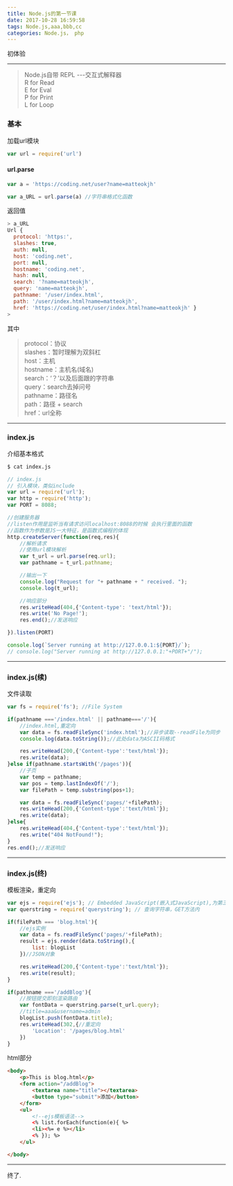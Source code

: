 ```yaml
---
title: Node.js的第一节课
date: 2017-10-28 16:59:58
tags: Node.js,aaa,bbb,cc
categories: Node.js， php
---
```

初体验
<!-- more -->
<hr>

>Node.js自带 REPL ---交互式解释器<br>
R for Read<br>
E for Eval <br>
P for Print<br>
L for Loop<br>


### 基本
加载url模块
```javascript
var url = require('url')
```

#### url.parse
```javascript
var a = 'https://coding.net/user?name=matteokjh'
```

```javascript
var a_URL = url.parse(a) //字符串格式化函数
```
返回值
```javascript
> a_URL
Url {
  protocol: 'https:',
  slashes: true,
  auth: null,
  host: 'coding.net',
  port: null,
  hostname: 'coding.net',
  hash: null,
  search: '?name=matteokjh',
  query: 'name=matteokjh',
  pathname: '/user/index.html',
  path: '/user/index.html?name=matteokjh',
  href: 'https://coding.net/user/index.html?name=matteokjh' }
>
```
其中

>protocol：协议<br>
slashes：暂时理解为双斜杠<br>
host：主机<br>
hostname：主机名(域名)<br>
search：‘？’以及后面跟的字符串<br>
query：search去掉问号<br>
pathname：路径名<br>
path：路径 + search<br>
>href：url全称<br>

<hr>

### index.js
介绍基本格式
```bash
$ cat index.js
```
```javascript
// index.js
// 引入模块，类似include
var url = require('url');
var http = require('http');
var PORT = 8088;

//创建服务器
//listen作用是监听当有请求访问localhost:8088的时候 会执行里面的函数
//函数作为参数是JS一大特征，是函数式编程的体现
http.createServer(function(req,res){
    //解析请求
    //使用url模块解析
    var t_url = url.parse(req.url);
    var pathname = t_url.pathname;

    //输出一下
    console.log("Request for "+ pathname + " received. ");
    console.log(t_url);

    //响应部分
    res.writeHead(404,{'Content-type': 'text/html'});
    res.write('No Page!');
    res.end();//发送响应

}).listen(PORT)

console.log(`Server running at http://127.0.0.1:${PORT}/`);
// console.log("Server running at http://127.0.0.1:"+PORT+"/");
```
<hr>

### index.js(续)
文件读取
```javascript
var fs = require('fs'); //File System
```
```javascript
if(pathname ==='/index.html' || pathname==='/'){
    //index.html,重定向
    var data = fs.readFileSync('index.html');//异步读取--readFile为同步
    console.log(data.toString());//此处data为ASCII码格式

    res.writeHead(200,{'Content-type':'text/html'});
    res.write(data);
}else if(pathname.startsWith('/pages')){
    //子页
    var temp = pathname;
    var pos = temp.lastIndexOf('/');
    var filePath = temp.substring(pos+1);

    var data = fs.readFileSync('pages/'+filePath);
    res.writeHead(200,{'Content-type':'text/html'});
    res.write(data);
}else{
    res.writeHead(404,{'Content-type':'text/html'});
    res.write("404 NotFound!");
}
res.end();//发送响应
```
<hr>

### index.js(终)
模板渲染，重定向
```javascript
var ejs = require('ejs'); // Embedded JavaScript(嵌入式JavaScript),为第三方包
var querstring = require('querystring'); // 查询字符串，GET方法内
```
```javascript
if(filePath === 'blog.html'){
    //ejs实例
    var data = fs.readFileSync('pages/'+filePath);
    result = ejs.render(data.toString(),{
        list: blogList
    })//JSON对象

    res.writeHead(200,{'Content-type':'text/html'});
    res.write(result);
}
```

```javascript
if(pathname ==='/addBlog'){
    //按钮提交即刻渲染路由
    var fontData = querstring.parse(t_url.query); 
    //title=aaa&username=admin
    blogList.push(fontData.title);
    res.writeHead(302,{//重定向
        'Location': '/pages/blog.html'
    })
}
```
html部分
```html
<body>
    <p>This is blog.html</p>
    <form action="/addBlog">
        <textarea name="title"></textarea>
        <button type="submit">添加</button>        
    </form>
    <ul>
        <!--ejs模板语法-->
        <% list.forEach(function(e){ %>
        <li><%= e %></li>
        <% }); %>
    </ul>

</body>
```
<hr>
终了.
